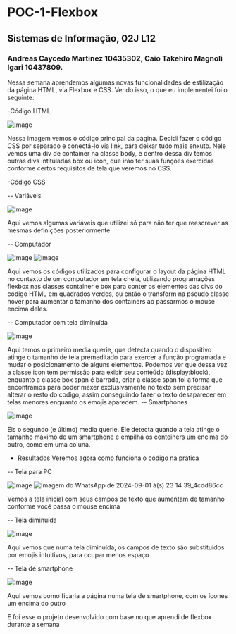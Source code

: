 # POC-1-Flexbox
## Sistemas de Informação, 02J L12
### Andreas Caycedo Martinez 10435302, Caio Takehiro Magnoli Igari 10437809.
Nessa semana aprendemos algumas novas funcionalidades de estilização da página HTML, via Flexbox e CSS. Vendo isso, o que eu implementei foi o seguinte:

-Código HTML

![image](https://github.com/user-attachments/assets/15161d4b-60da-4378-99f1-808535296f66)

Nessa imagem vemos o código principal da página. Decidi fazer o código CSS por separado e conectá-lo via link, para deixar tudo mais enxuto. Nele vemos uma div de container na classe body, e dentro dessa div temos outras divs intituladas box ou icon, que irão ter suas funções exercidas conforme certos requisitos de tela que veremos no CSS.

-Código CSS

-- Variáveis

![image](https://github.com/user-attachments/assets/f11fc496-c2b8-4888-bc3a-05dca88a6eff)

Aqui vemos algumas variáveis que utilizei só para não ter que reescrever as mesmas definições posteriormente

-- Computador

![image](https://github.com/user-attachments/assets/6bae435c-d49b-4223-8780-789e3d6d048f)
![image](https://github.com/user-attachments/assets/dc85c2b9-0314-4d26-987a-91f93a74870a)

Aqui vemos os códigos utilizados para configurar o layout da página HTML no contexto de um computador em tela cheia, utilizando programações flexbox nas classes container e box para conter os elementos das divs do código HTML em quadrados verdes, ou então o transform na pseudo classe hover para aumentar o tamanho dos containers ao passarmos o mouse encima deles.

-- Computador com tela diminuída

![image](https://github.com/user-attachments/assets/5c970342-e57a-4e91-8522-cda77d31d429)

Aqui temos o primeiro media querie, que detecta quando o dispositivo atinge o tamanho de tela premeditado para exercer a função programada e mudar o posicionamento de alguns elementos. Podemos ver que dessa vez a classe icon tem permissão para exibir seu conteúdo (display:block), enquanto a classe box span é barrada, criar a classe span foi a forma que encontramos para poder mexer exclusivamente no texto sem precisar alterar o resto do codigo, assim conseguindo fazer o texto desaparecer em telas menores enquanto os emojis aparecem. 
-- Smartphones

![image](https://github.com/user-attachments/assets/29a6a457-d6fa-46a8-842a-819304a1afde)

Eis o segundo (e último) media querie. Ele detecta quando a tela atinge o tamanho máximo de um smartphone e empilha os conteiners um encima do outro, como em uma coluna.

- Resultados
Veremos agora como funciona o código na prática

-- Tela para PC

![image](https://github.com/user-attachments/assets/bd206c9c-78a4-4037-a386-fc0c2d497229)
![Imagem do WhatsApp de 2024-09-01 à(s) 23 14 39_4cdd86cc](https://github.com/user-attachments/assets/b4cc80cb-2bc7-45b0-a843-687094f6a80f)

Vemos a tela inicial com seus campos de texto que aumentam de tamanho conforme você passa o mouse encima

-- Tela diminuída

![image](https://github.com/user-attachments/assets/74412370-0c1a-422a-9450-2a023e06505c)

Aqui vemos que numa tela diminuída, os campos de texto são substituidos por emojis intuitivos, para ocupar menos espaço

-- Tela de smartphone

![image](https://github.com/user-attachments/assets/d7b0d716-600b-4f75-ae3f-0d6e6e390693)

Aqui vemos como ficaria a página numa tela de smartphone, com os ícones um encima do outro

E foi esse o projeto desenvolvido com base no que aprendi de flexbox durante a semana
